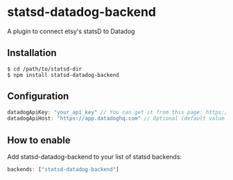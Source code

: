# statsd-datadog-backend

A plugin to connect etsy's statsD to Datadog

## Installation

    $ cd /path/to/statsd-dir
    $ npm install statsd-datadog-backend
    
## Configuration

```js
datadogApiKey: "your_api_key" // You can get it from this page: https://app.datadoghq.com/account/settings#api
datadogApiHost: "https://app.datadoghq.com" // Optional (default value is https://app.datadoghq.com )
```

## How to enable
Add statsd-datadog-backend to your list of statsd backends:

```js
backends: ["statsd-datadog-backend"]
```

